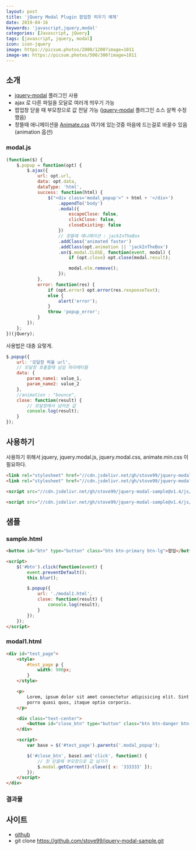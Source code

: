 ```yaml
---
layout: post
title: 'jQuery Modal Plugin 팝업창 띄우기 예제'
date: 2019-04-16
keywords: 'javascript,jquery,modal'
categories: [Javascript, jQuery]
tags: [javascript, jquery, modal]
icon: icon-jquery
image: https://picsum.photos/2000/1200?image=1011
image-sm: https://picsum.photos/500/300?image=1011
---
```


## 소개

-   [jquery-modal](https://github.com/kylefox/jquery-modal) 플러그인 사용
-   ajax 로 다른 파일을 모달로 여러개 띄우기 가능
-   팝업창 닫을 때 부모창으로 값 전달 가능 ([jquery-modal](https://github.com/kylefox/jquery-modal) 플러그인 소스 살짝 수정했음)
-   창뜰때 애니메이션을 [Animate.css](https://github.com/daneden/animate.css) 여기에 있는것중 마음에 드는걸로 바꿀수 있음(animation 옵션)

### modal.js

```javascript
(function($) {
    $.popup = function(opt) {
        $.ajax({
            url: opt.url,
            data: opt.data,
            dataType: 'html',
            success: function(html) {
                $("<div class='modal_popup'>" + html + '</div>')
                    .appendTo('body')
                    .modal({
                        escapeClose: false,
                        clickClose: false,
                        closeExisting: false
                    })
                    // 창뜰때 애니메이션 : jackInTheBox
                    .addClass('animated faster')
                    .addClass(opt.animation || 'jackInTheBox')
                    .on($.modal.CLOSE, function(event, modal) {
                        if (opt.close) opt.close(modal.result);

                        modal.elm.remove();
                    });
            },
            error: function(res) {
                if (opt.error) opt.error(res.responseText);
                else {
                    alert('error');
                }
                throw 'popup_error';
            }
        });
    };
})(jQuery);
```

<ins class="adsbygoogle"
     style="display:block; text-align:center;"
     data-ad-layout="in-article"
     data-ad-format="fluid"
     data-ad-client="ca-pub-7073298118440059"
     data-ad-slot="8400970402"></ins>

<script>
     (adsbygoogle = window.adsbygoogle || []).push({});
</script>

사용법은 대충 요렇게.

```javascript
$.popup({
    url: '모달창 띄울 url',
    // 모달창 호출할때 넘길 파라메터들
    data: {
        param_name1: value_1,
        param_name2: value_2
    },
    //animation : "bounce",
    close: function(result) {
        // 모달창에서 넘어온 값
        console.log(result);
    }
});
```

## 사용하기

사용하기 위해서 jquery, jquery.modal.js, jquery.modal.css, animate.min.css 이 필요하다.

```html
<link rel="stylesheet" href="//cdn.jsdelivr.net/gh/stove99/jquery-modal-sample@v1.4/css/animate.min.css" />
<link rel="stylesheet" href="//cdn.jsdelivr.net/gh/stove99/jquery-modal-sample@v1.4/css/jquery.modal.css" />

<script src="//cdn.jsdelivr.net/gh/stove99/jquery-modal-sample@v1.4/js/jquery.modal.js"></script>

<script src="//cdn.jsdelivr.net/gh/stove99/jquery-modal-sample@v1.4/js/modal.js"></script>
```

## 샘플

### sample.html

```html
<button id="btn" type="button" class="btn btn-primary btn-lg">팝업</button>

<script>
    $('#btn').click(function(event) {
        event.preventDefault();
        this.blur();

        $.popup({
            url: './modal1.html',
            close: function(result) {
                console.log(result);
            }
        });
    });
</script>
```

### modal1.html

```html
<div id="test_page">
    <style>
        #test_page p {
            width: 900px;
        }
    </style>

    <p>
        Lorem, ipsum dolor sit amet consectetur adipisicing elit. Sint nisi voluptatem iusto beatae sequi ex quam tempora laboriosam facere, facilis nulla nostrum impedit ducimus,
        porro quasi quos, itaque optio corporis.
    </p>

    <div class="text-center">
        <button id="close_btn" type="button" class="btn btn-danger btn-lg">닫기</button>
    </div>

    <script>
        var base = $('#test_page').parents('.modal_popup');

        $('#close_btn', base).on('click', function() {
            // 창 닫을때 부모창으로 값 넘기기
            $.modal.getCurrent().close({ x: '333333' });
        });
    </script>
</div>
```

### 결과물

<script async src="//jsfiddle.net/stove/okcbywm0/embed/result/dark/"></script>

## 사이트

-   [github](https://github.com/stove99/jquery-modal-sample)
-   git clone https://github.com/stove99/jquery-modal-sample.git
